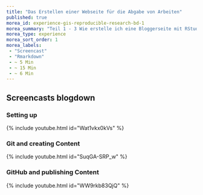 ```yaml
---
title: "Das Erstellen einer Webseite für die Abgabe von Arbeiten"
published: true
morea_id: experience-gis-reproducible-research-bd-1
morea_summary: "Teil 1 - 3 Wie erstelle ich eine Bloggerseite mit RStudio auf GitHub?"
morea_type: experience
morea_sort_order: 1
morea_labels:
 - "Screencast"
 - "Rmarkdown"
 - ~ 5 Min
 - ~ 15 Min
 - ~ 6 Min
---
```

## Screencasts blogdown 
### Setting up
{% include youtube.html id="Wat1vkx0kVs" %}
### Git and creating Content
{% include youtube.html id="SuqGA-SRP_w" %}
### GitHub and publishing Content
{% include youtube.html id="WW9rkb83QjQ" %}
